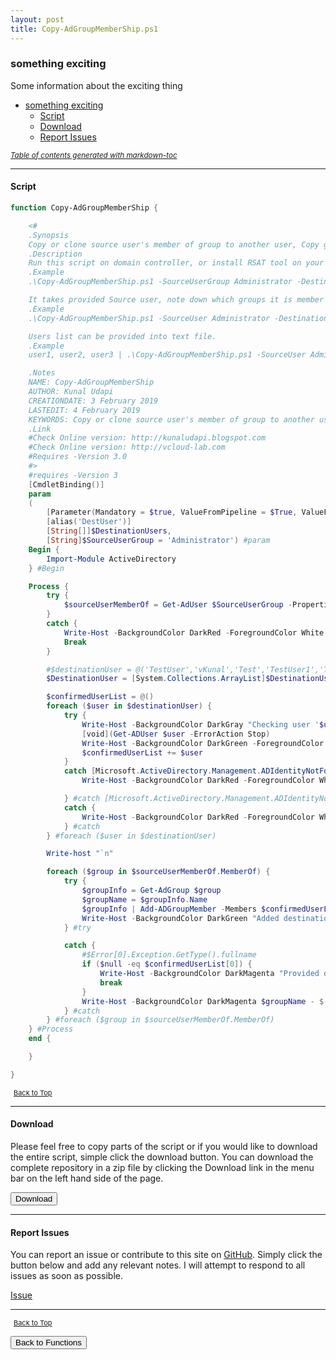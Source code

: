 ```yaml
---
layout: post
title: Copy-AdGroupMemberShip.ps1
---
```


### something exciting

Some information about the exciting thing

- [something exciting](#something-exciting)
  - [Script](#script)
  - [Download](#download)
  - [Report Issues](#report-issues)

<small><i><a href='http://ecotrust-canada.github.io/markdown-toc/'>Table of contents generated with markdown-toc</a></i></small>

---

#### Script

```powershell
function Copy-AdGroupMemberShip {

    <#
    .Synopsis
    Copy or clone source user's member of group to another user, Copy group membership from one user to another in Active Directory.
    .Description
    Run this script on domain controller, or install RSAT tool on your client machine. This will copy existing given users group to other give group. It validates and verify whether Source and Destination users exists or you have access.
    .Example
    .\Copy-AdGroupMemberShip.ps1 -SourceUserGroup Administrator -DestinationUsers user1, user2, user3

    It takes provided Source user, note down which groups it is member of. Add same groups in the member of tabs of users list provided in parameter DestinationUsers.
    .Example
    .\Copy-AdGroupMemberShip.ps1 -SourceUser Administrator -DestinationUsers (Get-Content C:\Userlist.txt)

    Users list can be provided into text file.
    .Example
    user1, user2, user3 | .\Copy-AdGroupMemberShip.ps1 -SourceUser Administrator

    .Notes
    NAME: Copy-AdGroupMemberShip
    AUTHOR: Kunal Udapi
    CREATIONDATE: 3 February 2019
    LASTEDIT: 4 February 2019
    KEYWORDS: Copy or clone source user's member of group to another user.
    .Link
    #Check Online version: http://kunaludapi.blogspot.com
    #Check Online version: http://vcloud-lab.com
    #Requires -Version 3.0
    #>
    #requires -Version 3
    [CmdletBinding()]
    param
    (
        [Parameter(Mandatory = $true, ValueFromPipeline = $True, ValueFromPipelineByPropertyName = $true)]
        [alias('DestUser')]
        [String[]]$DestinationUsers,
        [String]$SourceUserGroup = 'Administrator') #param
    Begin {
        Import-Module ActiveDirectory
    } #Begin

    Process {
        try {
            $sourceUserMemberOf = Get-AdUser $SourceUserGroup -Properties MemberOf -ErrorAction Stop
        }
        catch {
            Write-Host -BackgroundColor DarkRed -ForegroundColor White $Error[0].Exception.Message
            Break
        }

        #$destinationUser = @('TestUser','vKunal','Test','TestUser1','Test2')
        $DestinationUser = [System.Collections.ArrayList]$DestinationUsers

        $confirmedUserList = @()
        foreach ($user in $destinationUser) {
            try {
                Write-Host -BackgroundColor DarkGray "Checking user '$user' status in AD..." -NoNewline
                [void](Get-ADUser $user -ErrorAction Stop)
                Write-Host -BackgroundColor DarkGreen -ForegroundColor White "...Tested user '$user' exist in AD"
                $confirmedUserList += $user
            }
            catch [Microsoft.ActiveDirectory.Management.ADIdentityNotFoundException] {
                Write-Host -BackgroundColor DarkRed -ForegroundColor White "...User '$user' doesn't exist in AD"

            } #catch [Microsoft.ActiveDirectory.Management.ADIdentityNotFoundException]
            catch {
                Write-Host -BackgroundColor DarkRed -ForegroundColor White "...Check your access"
            } #catch
        } #foreach ($user in $destinationUser)

        Write-host "`n"

        foreach ($group in $sourceUserMemberOf.MemberOf) {
            try {
                $groupInfo = Get-AdGroup $group
                $groupName = $groupInfo.Name
                $groupInfo | Add-ADGroupMember -Members $confirmedUserList -ErrorAction Stop
                Write-Host -BackgroundColor DarkGreen "Added destination users to group '$groupName'"
            } #try

            catch {
                #$Error[0].Exception.GetType().fullname
                if ($null -eq $confirmedUserList[0]) {
                    Write-Host -BackgroundColor DarkMagenta "Provided destination user list is invalid, Please Try again."
                    break
                }
                Write-Host -BackgroundColor DarkMagenta $groupName - $($Error[0].Exception.Message)
            } #catch
        } #foreach ($group in $sourceUserMemberOf.MemberOf)
    } #Process
    end {

    }

}
```

<span style="font-size:11px;"><a href="#"><i class="fas fa-caret-up" aria-hidden="true" style="color: white; margin-right:5px;"></i>Back to Top</a></span>

---

#### Download

Please feel free to copy parts of the script or if you would like to download the entire script, simple click the download button. You can download the complete repository in a zip file by clicking the Download link in the menu bar on the left hand side of the page.

<button class="btn" type="submit" onclick="window.open('/PowerShell/functions/activeDirectory/Copy-AdGroupMemberShip.ps1')">
    <i class="fa fa-cloud-download-alt">
    </i>
        Download
</button>

---

#### Report Issues

You can report an issue or contribute to this site on <a href="https://github.com/BanterBoy/scripts-blog/issues">GitHub</a>. Simply click the button below and add any relevant notes. I will attempt to respond to all issues as soon as possible.

<!-- Place this tag where you want the button to render. -->

<a class="github-button" href="https://github.com/BanterBoy/scripts-blog/issues/new?title=Copy-AdGroupMemberShip.ps1&body=There is a problem with this function. Please find details below." data-show-count="true" aria-label="Issue BanterBoy/scripts-blog on GitHub">Issue</a>

---

<span style="font-size:11px;"><a href="#"><i class="fas fa-caret-up" aria-hidden="true" style="color: white; margin-right:5px;"></i>Back to Top</a></span>

<a href="/menu/_pages/functions.html">
    <button class="btn">
        <i class='fas fa-reply'>
        </i>
            Back to Functions
    </button>
</a>

[1]: http://ecotrust-canada.github.io/markdown-toc
[2]: https://github.com/googlearchive/code-prettify
